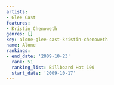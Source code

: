 ```yaml
---
artists:
- Glee Cast
features:
- Kristin Chenoweth
genres: []
key: alone-glee-cast-kristin-chenoweth
name: Alone
rankings:
- end_date: '2009-10-23'
  rank: 51
  ranking_list: Billboard Hot 100
  start_date: '2009-10-17'
---
```


